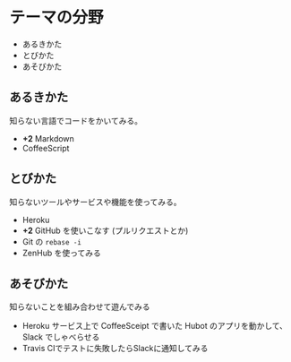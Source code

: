 テーマの分野
============
*   あるきかた
*   とびかた
*   あそびかた


あるきかた
----------
知らない言語でコードをかいてみる。

*   **+2** Markdown
*   CoffeeScript


とびかた
--------
知らないツールやサービスや機能を使ってみる。

*   Heroku
*   **+2** GitHub を使いこなす (プルリクエストとか)
*   Git の `rebase -i`
*   ZenHub を使ってみる


あそびかた
----------
知らないことを組み合わせて遊んでみる

*   Heroku サービス上で CoffeeSceipt で書いた Hubot のアプリを動かして、Slack でしゃべらせる
*   Travis CIでテストに失敗したらSlackに通知してみる
